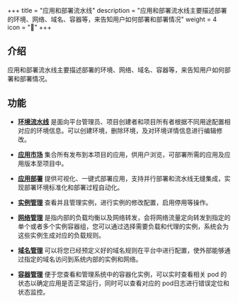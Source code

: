 ﻿+++
title = "应用和部署流水线"
description = "应用和部署流水线主要描述部署的环境、网络、域名、容器等，来告知用户如何部署和部署情况"
weight = 4
icon = "&#xe614;"
+++

<h2 id="1">介绍</h2>

应用和部署流水线主要描述部署的环境、网络、域名、容器等，来告知用户如何部署和部署情况。

<h2 id="2">功能</h2>

 - [**环境流水线**](../deployment-pipeline/environment-pipeline) 是面向平台管理员、项目创建者和项目所有者根据不同用途配置相对应的环境信息。可以创建环境，删除环境，及对环境详情信息进行编辑修改。

 - [**应用市场**](../deployment-pipeline/application-market) 集合所有发布到本项目的应用，供用户浏览，可部署所需的应用及应用版本至项目中。

 - [**应用部署**](../deployment-pipeline/application-deployment) 提供可视化、一键式部署应用，支持并行部署和流水线无缝集成，实现部署环境标准化和部署过程自动化。
 
 - [**实例管理**](../deployment-pipeline/instance) 查看并且管理实例，进行实例的修改配置，启用停用等操作。

 - [**网络管理**](../deployment-pipeline/service) 是指内部的负载均衡以及网络转发，会将网络流量定向转发到指定的单个或者多个实例容器组，您可以通过选择需要负载和代理的实例，系统会为这些实例生成对应的负载规则。

 - [**域名管理**](../deployment-pipeline/ingress) 可以将您已经预定义好的域名规则在平台中进行配置，使外部能够通过指定的域名访问到系统内部的实例和网络。

 - [**容器管理**](../deployment-pipeline/container) 便于您查看和管理系统中的容器化实例，可以实时查看相关 pod 的状态以确定应用是否正常运行，同时可以查看对应的 pod日志进行错误定位和状态监控。